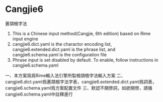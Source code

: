 Cangjie6
========
蒼頡檢字法

1. This is a Chinese input method(Cangjie, 6th edition) based on Rime input engine
2. cangjie6.dict.yaml is the charactor encoding list, cangjie6.extended.dict.yaml is the phrase list, and cangjie6.schema.yaml is the configuration file
3. Phrase input is set disabled by default. To enable, follow instructions in cangjie6.schema.yaml

一、本方案爲爲Rime輸入法引擎所製檢頡檢字法輸入方案
二、cangjie6.dict.yaml爲蒼頡檢字法字表，cangjie6.extended.dict.yaml爲詞表，cangjie6.schema.yaml爲方案配置文件
三、默認不開啓詞，如欲開啓，請循cangjie6.schema.yaml中註釋進行
